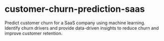 # customer-churn-prediction-saas
Predict customer churn for a SaaS company using machine learning. Identify churn drivers and provide data-driven insights to reduce churn and improve customer retention.
